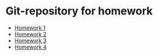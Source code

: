 # Git-repository for homework 

* [Homework 1](https://github.com/Dmitry-U-geekbrains/Ushakov_Dmitry/pull/1)
* [Homework 2](https://github.com/Dmitry-U-geekbrains/Ushakov_Dmitry/pull/2)
* [Homework 3](https://github.com/Dmitry-U-geekbrains/Ushakov_Dmitry/pull/3)
* [Homework 4](https://github.com/Dmitry-U-geekbrains/Ushakov_Dmitry/pull/3)





